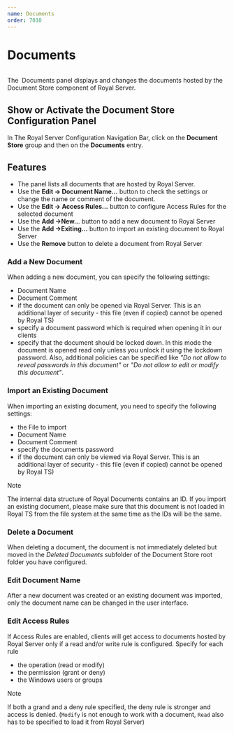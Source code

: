 ```yaml
---
name: Documents
order: 7010
---
```


# Documents

<img src="/r2022/images/RoyalServer/RoyalDocument_Flat_48x48.png" class="icon-def" alt="" />

The  Documents panel displays and changes the documents hosted by the Document Store component of Royal Server.

## Show or Activate the Document Store Configuration Panel

In The Royal Server Configuration Navigation Bar, click on the **Document Store** group and then on the **Documents** entry.

## Features

- The panel lists all documents that are hosted by Royal Server.
- Use the **Edit -> Document Name...** button to check the settings or change the name or comment of the document.
- Use the **Edit -> Access Rules...** button to configure Access Rules for the selected document
- Use the **Add ->New..**. button to add a new document to Royal Server
- Use the **Add ->Exiting...** button to import an existing document to Royal Server
- Use the **Remove** button to delete a document from Royal Server

### Add a New Document

When adding a new document, you can specify the following settings:

- Document Name
- Document Comment
- if the document can only be opened via Royal Server. This is an additional layer of security - this file (even if copied) cannot be opened by Royal TS)
- specify a document password which is required when opening it in our clients
- specify that the document should be locked down. In this mode the document is opened read only unless you unlock it using the lockdown password. Also, additional policies can be specified like _"Do not allow to reveal passwords in this document"_ or _"Do not allow to edit or modify this document"_.

### Import an Existing Document

When importing an existing document, you need to specify the following settings:

- the File to import
- Document Name
- Document Comment
- specify the documents password
- if the document can only be viewed via Royal Server. This is an additional layer of security - this file (even if copied) cannot be opened by Royal TS)

> [!NOTE]  
> The internal data structure of Royal Documents contains an ID. If you import an existing document, please make sure that this document is not loaded in Royal TS from the file system at the same time as the IDs will be the same.

### Delete a Document

When deleting a document, the document is not immediately deleted but moved in the _Deleted Documents_ subfolder of the Document Store root folder you have configured.

### Edit Document Name

After a new document was created or an existing document was imported, only the document name can be changed in the user interface.

### Edit Access Rules

If Access Rules are enabled, clients will get access to documents hosted by Royal Server only if a read and/or write rule is configured. Specify for each rule

- the operation (read or modify)
- the permission (grant or deny)
- the Windows users or groups

> [!NOTE]
> If both a grand and a deny rule specified, the deny rule is stronger and access is denied.
> (`Modify` is not enough to work with a document, `Read` also has to be specified to load it from Royal Server)
